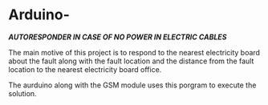 # Arduino-

*****AUTORESPONDER IN CASE OF NO POWER IN ELECTRIC CABLES*****


The main motive of this project is to respond to the nearest electricity board about the fault along with the fault location and the distance from the fault location to
the nearest electricity board office. 

The aurduino along with the GSM module uses this porgram to execute the solution.  
